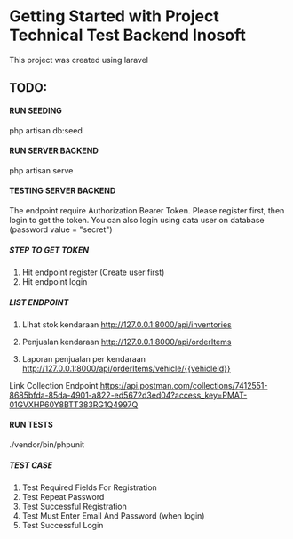 # Getting Started with Project Technical Test Backend Inosoft
This project was created using laravel

## TODO:
#### RUN SEEDING
php artisan db:seed

#### RUN SERVER BACKEND
php artisan serve

#### TESTING SERVER BACKEND
The endpoint require Authorization Bearer Token. Please register first, then login to get the token. 
You can also login using data user on database (password value = "secret")

##### STEP TO GET TOKEN
1. Hit endpoint register (Create user first)
2. Hit endpoint login

##### LIST ENDPOINT
1. Lihat stok kendaraan
http://127.0.0.1:8000/api/inventories

2. Penjualan kendaraan
http://127.0.0.1:8000/api/orderItems

3. Laporan penjualan per kendaraan
http://127.0.0.1:8000/api/orderItems/vehicle/{{vehicleId}}

Link Collection Endpoint
https://api.postman.com/collections/7412551-8685bfda-85da-4901-a822-ed5672d3ed04?access_key=PMAT-01GVXHP60Y8BTT383RG1Q4997Q


#### RUN TESTS 
./vendor/bin/phpunit

##### TEST CASE
1. Test Required Fields For Registration
2. Test Repeat Password
3. Test Successful Registration
4. Test Must Enter Email And Password (when login)
5. Test Successful Login
